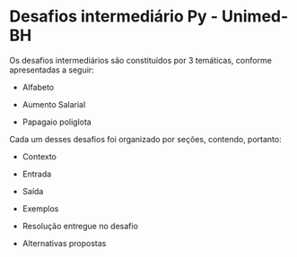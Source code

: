 # Desafios intermediário Py - Unimed-BH

Os desafios intermediários são constituídos por 3 temáticas, conforme apresentadas a seguir:

- Alfabeto

- Aumento Salarial

- Papagaio poliglota

Cada um desses desafios foi organizado por seções, contendo, portanto:

- Contexto

- Entrada

- Saída

- Exemplos

- Resolução entregue no desafio

- Alternativas propostas
